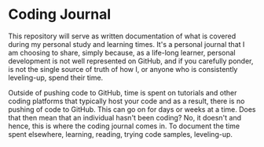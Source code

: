 # Coding Journal
This repository will serve as written documentation of what is covered during my personal study and learning times. It's a personal journal that I am choosing to share, simply because, as a life-long learner, personal development is not well represented on GitHub, and if you carefully ponder, is not the single source of truth of how I, or anyone who is consistently leveling-up, spend their time. 

Outside of pushing code to GitHub, time is spent on tutorials and other coding platforms that typically host your code and as a result, there is no pushing of code to GitHub. This can go on for days or weeks at a time.  Does that then mean that an individual hasn't been coding? No, it doesn't and hence, this is where the coding journal comes in. To document the time spent elsewhere, learning, reading, trying code samples, leveling-up.